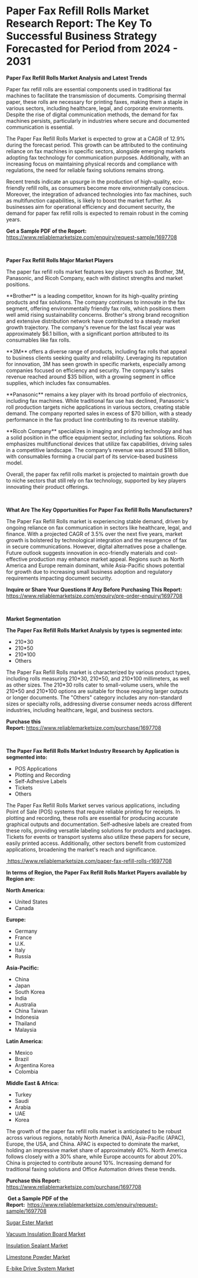 <p><h1>Paper Fax Refill Rolls Market Research Report: The Key To Successful Business Strategy Forecasted for Period from 2024 - 2031</h1></p><p><strong>Paper Fax Refill Rolls Market Analysis and Latest Trends</strong></p>
<p><p>Paper fax refill rolls are essential components used in traditional fax machines to facilitate the transmission of documents. Comprising thermal paper, these rolls are necessary for printing faxes, making them a staple in various sectors, including healthcare, legal, and corporate environments. Despite the rise of digital communication methods, the demand for fax machines persists, particularly in industries where secure and documented communication is essential.</p><p>The Paper Fax Refill Rolls Market is expected to grow at a CAGR of 12.9% during the forecast period. This growth can be attributed to the continuing reliance on fax machines in specific sectors, alongside emerging markets adopting fax technology for communication purposes. Additionally, with an increasing focus on maintaining physical records and compliance with regulations, the need for reliable faxing solutions remains strong.</p><p>Recent trends indicate an upsurge in the production of high-quality, eco-friendly refill rolls, as consumers become more environmentally conscious. Moreover, the integration of advanced technologies into fax machines, such as multifunction capabilities, is likely to boost the market further. As businesses aim for operational efficiency and document security, the demand for paper fax refill rolls is expected to remain robust in the coming years.</p></p>
<p><strong>Get a Sample PDF of the Report:&nbsp;</strong> <a href="https://www.reliablemarketsize.com/enquiry/request-sample/1697708?utm_campaign=1872&utm_medium=2&utm_source=Github&utm_content=ia&utm_term=12122024&utm_id=paper-fax-refill-rolls">https://www.reliablemarketsize.com/enquiry/request-sample/1697708</a></p>
<p>&nbsp;</p>
<p><strong>Paper Fax Refill Rolls Major Market Players</strong></p>
<p><p>The paper fax refill rolls market features key players such as Brother, 3M, Panasonic, and Ricoh Company, each with distinct strengths and market positions. </p><p>**Brother** is a leading competitor, known for its high-quality printing products and fax solutions. The company continues to innovate in the fax segment, offering environmentally friendly fax rolls, which positions them well amid rising sustainability concerns. Brother's strong brand recognition and extensive distribution network have contributed to a steady market growth trajectory. The company's revenue for the last fiscal year was approximately $6.1 billion, with a significant portion attributed to its consumables like fax rolls.</p><p>**3M** offers a diverse range of products, including fax rolls that appeal to business clients seeking quality and reliability. Leveraging its reputation for innovation, 3M has seen growth in specific markets, especially among companies focused on efficiency and security. The company's sales revenue reached around $35 billion, with a growing segment in office supplies, which includes fax consumables.</p><p>**Panasonic** remains a key player with its broad portfolio of electronics, including fax machines. While traditional fax use has declined, Panasonic's roll production targets niche applications in various sectors, creating stable demand. The company reported sales in excess of $70 billion, with a steady performance in the fax product line contributing to its revenue stability.</p><p>**Ricoh Company** specializes in imaging and printing technology and has a solid position in the office equipment sector, including fax solutions. Ricoh emphasizes multifunctional devices that utilize fax capabilities, driving sales in a competitive landscape. The company’s revenue was around $18 billion, with consumables forming a crucial part of its service-based business model.</p><p>Overall, the paper fax refill rolls market is projected to maintain growth due to niche sectors that still rely on fax technology, supported by key players innovating their product offerings.</p></p>
<p>&nbsp;</p>
<p><strong>What Are The Key Opportunities For Paper Fax Refill Rolls Manufacturers?</strong></p>
<p><p>The Paper Fax Refill Rolls market is experiencing stable demand, driven by ongoing reliance on fax communication in sectors like healthcare, legal, and finance. With a projected CAGR of 3.5% over the next five years, market growth is bolstered by technological integration and the resurgence of fax in secure communications. However, digital alternatives pose a challenge. Future outlook suggests innovation in eco-friendly materials and cost-effective production may enhance market appeal. Regions such as North America and Europe remain dominant, while Asia-Pacific shows potential for growth due to increasing small business adoption and regulatory requirements impacting document security.</p></p>
<p><strong>Inquire or Share Your Questions If Any Before Purchasing This Report:</strong> <a href="https://www.reliablemarketsize.com/enquiry/pre-order-enquiry/1697708?utm_campaign=1872&utm_medium=2&utm_source=Github&utm_content=ia&utm_term=12122024&utm_id=paper-fax-refill-rolls">https://www.reliablemarketsize.com/enquiry/pre-order-enquiry/1697708</a></p>
<p>&nbsp;</p>
<p><strong>Market Segmentation</strong></p>
<p><strong>The Paper Fax Refill Rolls Market Analysis by types is segmented into:</strong></p>
<p><ul><li>210*30</li><li>210*50</li><li>210*100</li><li>Others</li></ul></p>
<p><p>The Paper Fax Refill Rolls market is characterized by various product types, including rolls measuring 210*30, 210*50, and 210*100 millimeters, as well as other sizes. The 210*30 rolls cater to small-volume users, while the 210*50 and 210*100 options are suitable for those requiring larger outputs or longer documents. The "Others" category includes any non-standard sizes or specialty rolls, addressing diverse consumer needs across different industries, including healthcare, legal, and business sectors.</p></p>
<p><strong>Purchase this Report:&nbsp;</strong><a href="https://www.reliablemarketsize.com/purchase/1697708?utm_campaign=1872&utm_medium=2&utm_source=Github&utm_content=ia&utm_term=12122024&utm_id=paper-fax-refill-rolls">https://www.reliablemarketsize.com/purchase/1697708</a></p>
<p>&nbsp;</p>
<p><strong>The Paper Fax Refill Rolls Market Industry Research by Application is segmented into:</strong></p>
<p><ul><li>POS Applications</li><li>Plotting and Recording</li><li>Self-Adhesive Labels</li><li>Tickets</li><li>Others</li></ul></p>
<p><p>The Paper Fax Refill Rolls Market serves various applications, including Point of Sale (POS) systems that require reliable printing for receipts. In plotting and recording, these rolls are essential for producing accurate graphical outputs and documentation. Self-adhesive labels are created from these rolls, providing versatile labeling solutions for products and packages. Tickets for events or transport systems also utilize these papers for secure, easily printed access. Additionally, other sectors benefit from customized applications, broadening the market's reach and significance.</p></p>
<p><a href="https://www.reliablemarketsize.com/paper-fax-refill-rolls-r1697708?utm_campaign=1872&utm_medium=2&utm_source=Github&utm_content=ia&utm_term=12122024&utm_id=paper-fax-refill-rolls">&nbsp;https://www.reliablemarketsize.com/paper-fax-refill-rolls-r1697708</a></p>
<p><strong>In terms of Region, the Paper Fax Refill Rolls Market Players available by Region are:</strong></p>
<p>
    <p> <strong> North America: </strong>
        <ul>
            <li>United States</li>
            <li>Canada</li>
        </ul>
        </p> 
    <p> <strong> Europe: </strong>
        <ul>
            <li>Germany</li>
            <li>France</li>
            <li>U.K.</li>
            <li>Italy</li>
            <li>Russia</li>
        </ul>
        </p> 
    <p> <strong> Asia-Pacific: </strong>
        <ul>
            <li>China</li>
            <li>Japan</li>
            <li>South Korea</li>
            <li>India</li>
            <li>Australia</li>
            <li>China Taiwan</li>
            <li>Indonesia</li>
            <li>Thailand</li>
            <li>Malaysia</li>
        </ul>
        </p> 
    <p> <strong> Latin America: </strong>
        <ul>
            <li>Mexico</li>
            <li>Brazil</li>
            <li>Argentina Korea</li>
            <li>Colombia</li>
        </ul>
        </p> 
    <p> <strong> Middle East & Africa: </strong>
        <ul>
            <li>Turkey</li>
            <li>Saudi</li>
            <li>Arabia</li>
            <li>UAE</li>
            <li>Korea</li>
        </ul>
    </p>
    </p>
<p><p>The growth of the paper fax refill rolls market is anticipated to be robust across various regions, notably North America (NA), Asia-Pacific (APAC), Europe, the USA, and China. APAC is expected to dominate the market, holding an impressive market share of approximately 40%. North America follows closely with a 30% share, while Europe accounts for about 20%. China is projected to contribute around 10%. Increasing demand for traditional faxing solutions and Office Automation drives these trends.</p></p>
<p><strong>Purchase this Report: </strong><a href="https://www.reliablemarketsize.com/purchase/1697708?utm_campaign=1872&utm_medium=2&utm_source=Github&utm_content=ia&utm_term=12122024&utm_id=paper-fax-refill-rolls">https://www.reliablemarketsize.com/purchase/1697708</a></p>
<p>&nbsp;<strong>Get a Sample PDF of the Report:&nbsp;&nbsp;</strong><a href="https://www.reliablemarketsize.com/enquiry/request-sample/1697708?utm_campaign=1872&utm_medium=2&utm_source=Github&utm_content=ia&utm_term=12122024&utm_id=paper-fax-refill-rolls">https://www.reliablemarketsize.com/enquiry/request-sample/1697708</a></p>
<p><strong></strong></p>
<p><p><a href="https://www.linkedin.com/pulse/navigating-current-trends-sugar-ester-market-report-key-players-bgu0e?utm_campaign=1872&utm_medium=2&utm_source=Github&utm_content=ia&utm_term=12122024&utm_id=paper-fax-refill-rolls">Sugar Ester Market</a></p><p><a href="https://www.linkedin.com/pulse/annual-growth-vacuum-insulation-board-market-8-cagr-revenue-0ciae?utm_campaign=1872&utm_medium=2&utm_source=Github&utm_content=ia&utm_term=12122024&utm_id=paper-fax-refill-rolls">Vacuum Insulation Board Market</a></p><p><a href="https://www.linkedin.com/pulse/insulation-sealant-market-2024-2031-analyzing-size-share-growth-qxrse?utm_campaign=1872&utm_medium=2&utm_source=Github&utm_content=ia&utm_term=12122024&utm_id=paper-fax-refill-rolls">Insulation Sealant Market</a></p><p><a href="https://www.linkedin.com/pulse/p-factrackr-ho6he?utm_campaign=1872&utm_medium=2&utm_source=Github&utm_content=ia&utm_term=12122024&utm_id=paper-fax-refill-rolls">Limestone Powder Market</a></p><p><a href="https://github.com/BryceTownsendr/Market-Research-Report-List-7/blob/main/e-bike-drive-system-market.md?utm_campaign=1872&utm_medium=2&utm_source=Github&utm_content=ia&utm_term=12122024&utm_id=paper-fax-refill-rolls">E-bike Drive System Market</a></p></p>